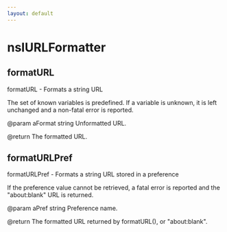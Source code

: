 ```yaml
---
layout: default
---
```


# nsIURLFormatter #

## formatURL ##
 
formatURL - Formats a string URL

The set of known variables is predefined.
If a variable is unknown, it is left unchanged and a non-fatal error is reported.

@param aFormat string Unformatted URL.

@return The formatted URL.


## formatURLPref ##
 
formatURLPref - Formats a string URL stored in a preference

If the preference value cannot be retrieved, a fatal error is reported
and the "about:blank" URL is returned.

@param aPref string Preference name.

@return The formatted URL returned by formatURL(), or "about:blank".

